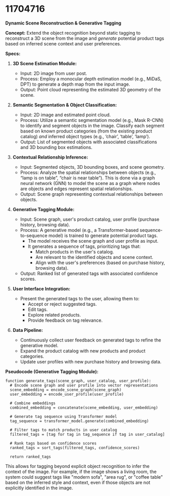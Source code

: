 # 11704716

**Dynamic Scene Reconstruction & Generative Tagging**

**Concept:** Extend the object recognition beyond static tagging to reconstruct a 3D scene from the image and *generate* potential product tags based on inferred scene context and user preferences.

**Specs:**

1.  **3D Scene Estimation Module:**
    *   Input: 2D image from user post.
    *   Process: Employ a monocular depth estimation model (e.g., MiDaS, DPT) to generate a depth map from the input image.
    *   Output: Point cloud representing the estimated 3D geometry of the scene.
2.  **Semantic Segmentation & Object Classification:**
    *   Input: 2D image and estimated point cloud.
    *   Process: Utilize a semantic segmentation model (e.g., Mask R-CNN) to identify and segment objects in the image. Classify each segment based on known product categories (from the existing product catalog) *and* inferred object types (e.g., ‘chair’, ‘table’, ‘lamp’).
    *   Output: List of segmented objects with associated classifications and 3D bounding box estimations.
3.  **Contextual Relationship Inference:**
    *   Input: Segmented objects, 3D bounding boxes, and scene geometry.
    *   Process: Analyze the spatial relationships between objects (e.g., “lamp is on table”, “chair is near table”). This is done via a graph neural network (GNN) to model the scene as a graph where nodes are objects and edges represent spatial relationships.
    *   Output: Scene graph representing contextual relationships between objects.
4.  **Generative Tagging Module:**
    *   Input: Scene graph, user's product catalog, user profile (purchase history, browsing data).
    *   Process: A generative model (e.g., a Transformer-based sequence-to-sequence model) is trained to generate potential product tags.
        *   The model receives the scene graph and user profile as input.
        *   It generates a sequence of tags, prioritizing tags that:
            *   Match products in the user's catalog.
            *   Are relevant to the identified objects and scene context.
            *   Align with the user's preferences (based on purchase history, browsing data).
    *   Output: Ranked list of generated tags with associated confidence scores.

5. **User Interface Integration:**

    *   Present the generated tags to the user, allowing them to:
        *   Accept or reject suggested tags.
        *   Edit tags.
        *   Explore related products.
        *   Provide feedback on tag relevance.
6. **Data Pipeline:**

    *   Continuously collect user feedback on generated tags to refine the generative model.
    *   Expand the product catalog with new products and product categories.
    *   Update user profiles with new purchase history and browsing data.

**Pseudocode (Generative Tagging Module):**

```
function generate_tags(scene_graph, user_catalog, user_profile):
  # Encode scene graph and user profile into vector representations
  scene_embedding = encode_scene_graph(scene_graph)
  user_embedding = encode_user_profile(user_profile)

  # Combine embeddings
  combined_embedding = concatenate(scene_embedding, user_embedding)

  # Generate tag sequence using Transformer model
  tag_sequence = transformer_model.generate(combined_embedding)

  # Filter tags to match products in user catalog
  filtered_tags = [tag for tag in tag_sequence if tag in user_catalog]

  # Rank tags based on confidence scores
  ranked_tags = sort_tags(filtered_tags, confidence_scores)

  return ranked_tags
```

This allows for tagging beyond explicit object recognition to infer the context of the image. For example, if the image shows a living room, the system could suggest tags like "modern sofa", "area rug", or "coffee table" based on the inferred style and context, even if those objects are not explicitly identified in the image.